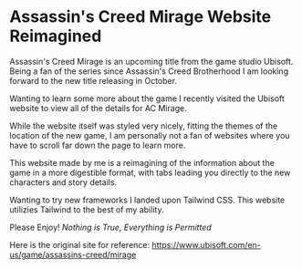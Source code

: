 # Assassin's Creed Mirage Website Reimagined

Assassin's Creed Mirage is an upcoming title from the game studio Ubisoft. Being a fan of the series since Assassin's Creed Brotherhood I am looking forward to the new title releasing in October.

Wanting to learn some more about the game I recently visited the Ubisoft website to view all of the details for AC Mirage.

While the website itself was styled very nicely, fitting the themes of the location of the new game, I am personally not a fan of websites where you have to scroll far down the page to learn more.

This website made by me is a reimagining of the information about the game in a more digestible format, with tabs leading you directly to the new characters and story details.

Wanting to try new frameworks I landed upon Tailwind CSS. This website utilizies Tailwind to the best of my ability.

Please Enjoy! *Nothing is True, Everything is Permitted*




Here is the original site for reference: https://www.ubisoft.com/en-us/game/assassins-creed/mirage

